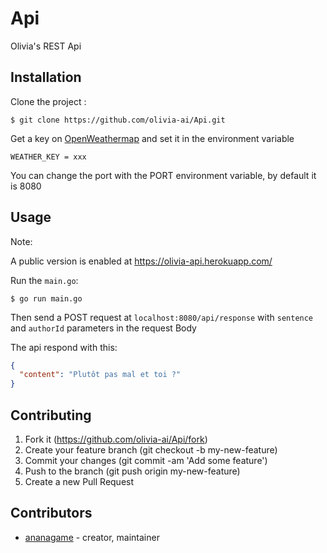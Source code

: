# Api

Olivia's REST Api 

## Installation

Clone the project :

```
$ git clone https://github.com/olivia-ai/Api.git
```

Get a key on [OpenWeathermap](https://www.openweathermap.org/) and set it in the environment variable

```
WEATHER_KEY = xxx
```

You can change the port with the PORT environment variable, by default it is 8080


## Usage

Note:

A public version is enabled at https://olivia-api.herokuapp.com/

Run the `main.go`: 

```
$ go run main.go
```

Then send a POST request at `localhost:8080/api/response` with `sentence` and `authorId` parameters in the request Body

The api respond with this:

```json
{
  "content": "Plutôt pas mal et toi ?"
}
```

## Contributing

1. Fork it (https://github.com/olivia-ai/Api/fork)
2. Create your feature branch (git checkout -b my-new-feature)
3. Commit your changes (git commit -am 'Add some feature')
4. Push to the branch (git push origin my-new-feature)
5. Create a new Pull Request

## Contributors

- [ananagame](https://github.com/ananagame) - creator, maintainer
